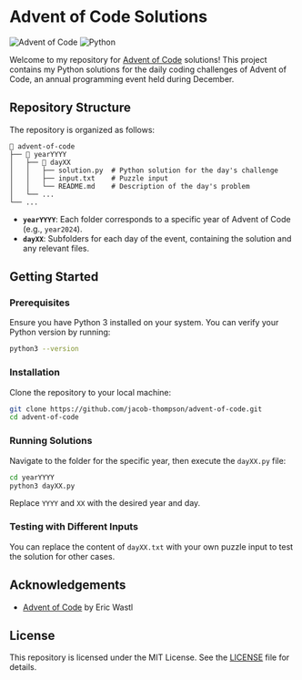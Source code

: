 # Advent of Code Solutions

![Advent of Code](https://img.shields.io/badge/Advent%20of%20Code-blue?style=flat-square&logo=advent-of-code&logoColor=white)
![Python](https://img.shields.io/badge/Python-3.x-blue?style=flat-square&logo=python&logoColor=white)

Welcome to my repository for [Advent of Code](https://adventofcode.com/) solutions! This project contains my Python solutions for the daily coding challenges of Advent of Code, an annual programming event held during December.

## Repository Structure

The repository is organized as follows:

```
📂 advent-of-code
├── 📂 yearYYYY
│   ├── 📂 dayXX
│   │   ├── solution.py  # Python solution for the day's challenge
│   │   ├── input.txt    # Puzzle input
│   │   └── README.md    # Description of the day's problem
│   └── ...
└── ...
```

- **`yearYYYY`**: Each folder corresponds to a specific year of Advent of Code (e.g., `year2024`).
- **`dayXX`**: Subfolders for each day of the event, containing the solution and any relevant files.

## Getting Started

### Prerequisites

Ensure you have Python 3 installed on your system. You can verify your Python version by running:

```bash
python3 --version
```

### Installation

Clone the repository to your local machine:

```bash
git clone https://github.com/jacob-thompson/advent-of-code.git
cd advent-of-code
```

### Running Solutions

Navigate to the folder for the specific year, then execute the `dayXX.py` file:

```bash
cd yearYYYY
python3 dayXX.py
```

Replace `YYYY` and `XX` with the desired year and day.

### Testing with Different Inputs

You can replace the content of `dayXX.txt` with your own puzzle input to test the solution for other cases.

## Acknowledgements

- [Advent of Code](https://adventofcode.com/) by Eric Wastl

## License

This repository is licensed under the MIT License. See the [LICENSE](LICENSE) file for details.
